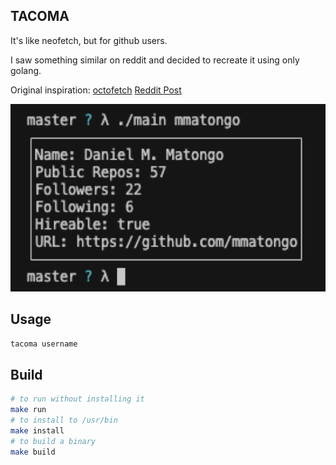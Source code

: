 ## TACOMA

It's like neofetch, but for github users.

I saw something similar on reddit and decided to recreate it using only golang.

Original inspiration:
[octofetch](https://github.com/azur1s/octofetch)
[Reddit Post](https://www.reddit.com/r/unixporn/comments/qi9pta/oc_octofetch_github_user_stats_fetch_written_in/)

<p>
<img src="./img/1.png" alt="tacoma" height="300">
</p>

## Usage
```sh
tacoma username
```

## Build
```sh
# to run without installing it
make run
# to install to /usr/bin
make install
# to build a binary
make build
```